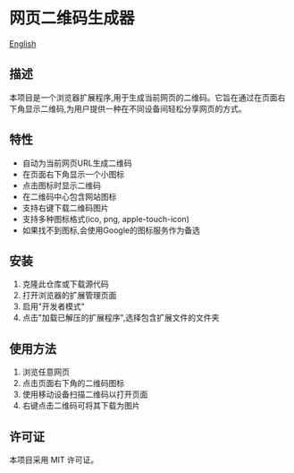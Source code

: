 # 网页二维码生成器

[English](README.md)

## 描述

本项目是一个浏览器扩展程序,用于生成当前网页的二维码。它旨在通过在页面右下角显示二维码,为用户提供一种在不同设备间轻松分享网页的方式。

## 特性

- 自动为当前网页URL生成二维码
- 在页面右下角显示一个小图标
- 点击图标时显示二维码
- 在二维码中心包含网站图标
- 支持右键下载二维码图片
- 支持多种图标格式(ico, png, apple-touch-icon)
- 如果找不到图标,会使用Google的图标服务作为备选

## 安装

1. 克隆此仓库或下载源代码
2. 打开浏览器的扩展管理页面
3. 启用"开发者模式"
4. 点击"加载已解压的扩展程序",选择包含扩展文件的文件夹

## 使用方法

1. 浏览任意网页
2. 点击页面右下角的二维码图标
3. 使用移动设备扫描二维码以打开页面
4. 右键点击二维码可将其下载为图片

## 许可证

本项目采用 MIT 许可证。